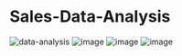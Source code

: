 # Sales-Data-Analysis
![data-analysis](https://github.com/user-attachments/assets/a7240bba-1a29-4e0a-9d8f-a71d8c32b472)
![image](https://github.com/user-attachments/assets/69d1e21d-6e74-4b68-863c-63d35a12272a)
![image](https://github.com/user-attachments/assets/c5721658-0359-49db-a2a5-0a0ecb17739b)
![image](https://github.com/user-attachments/assets/aa18c314-44db-4166-9ce4-d262f9d6b7ba)


